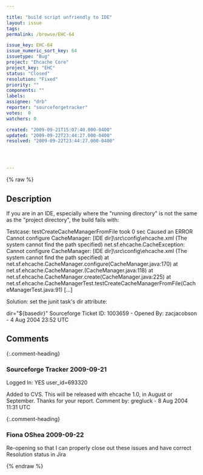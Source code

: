 ```yaml
---

title: "build script unfriendly to IDE"
layout: issue
tags: 
permalink: /browse/EHC-64

issue_key: EHC-64
issue_numeric_sort_key: 64
issuetype: "Bug"
project: "Ehcache Core"
project_key: "EHC"
status: "Closed"
resolution: "Fixed"
priority: ""
components: ""
labels: 
assignee: "drb"
reporter: "sourceforgetracker"
votes:  0
watchers: 0

created: "2009-09-21T15:07:40.000-0400"
updated: "2009-09-22T23:44:27.000-0400"
resolved: "2009-09-22T23:44:27.000-0400"




---
```


{% raw %}

## Description

<div markdown="1" class="description">

If you are in an IDE, especially where the "running
directory" is not the same as the "project directory",
the build fails with:

Testcase: testCreateCacheManagerFromFile took 0 sec
        Caused an ERROR
Cannot configure CacheManager: [IDE
dir]\src\config\ehcache.xml (The system cannot find the
path specified)
net.sf.ehcache.CacheException: Cannot configure
CacheManager: [IDE dir]\src\config\ehcache.xml (The
system cannot find the path specified)
        at
net.sf.ehcache.CacheManager.configure(CacheManager.java:170)
        at
net.sf.ehcache.CacheManager.<init>(CacheManager.java:118)
        at
net.sf.ehcache.CacheManager.create(CacheManager.java:225)
        at
net.sf.ehcache.CacheManagerTest.testCreateCacheManagerFromFile(CacheManagerTest.java:91)
        [...]

Solution: set the junit task's dir attribute:

dir="$\{basedir\}"
Sourceforge Ticket ID: 1003659 - Opened By: zacjacobson - 4 Aug 2004 23:52 UTC

</div>

## Comments


{:.comment-heading}
### **Sourceforge Tracker** <span class="date">2009-09-21</span>

<div markdown="1" class="comment">

Logged In: YES 
user\_id=693320

Added to CVS. This will be released with ehcache 1.0, in
August or September. Thanks for your report.
Comment by: gregluck - 8 Aug 2004 11:31 UTC

</div>


{:.comment-heading}
### **Fiona OShea** <span class="date">2009-09-22</span>

<div markdown="1" class="comment">

Re-opening so that I can properly close out these issues and have correct Resolution status in Jira

</div>



{% endraw %}
